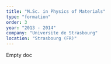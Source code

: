 ```yaml
---
title: "M.Sc. in Physics of Materials"
type: "formation"
order: 3
year: "2013 - 2014"
company: "Universite de Strasbourg"
location: "Strasbourg (FR)"
---
```


Empty doc

